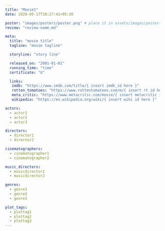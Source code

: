 ```yaml
---
title: "Movie1"
date: 2020-05-17T18:27:41+05:30

poster: "images/posters/poster.png" # place it in assets/images/posters
review: "review-name.md"

meta:
  title: "movie title"
  tagline: "movie tagline"

  storyline: "story line"

  released_on: "2001-01-01"
  running_time: "time"
  certificate: "U"

  links:
   imdb: "https://www.imdb.com/title/{ insert imdb_id here }"
   rotten_tomatoes: "https://www.rottentomatoes.com/m/{ insert rt id here }"
   meta_critic: "https://www.metacritic.com/movie/{ insert metacritic id here }"
   wikipedia: "https://en.wikipedia.org/wiki/{ insert wiki id here }"

actors:
  - actor1
  - actor2
  - actor3

directors:
  - director1
  - director2

cinematographers:
  - cinematographer1
  - cinematographer2

music_directors:
  - musicdirector1
  - musicdirector2

genres:
  - genre1
  - genre2
  - genre3

plot_tags:
  - plottag1
  - plottag2
  - plottag3
---
```

